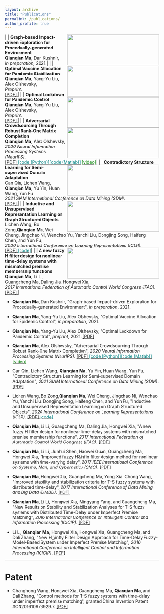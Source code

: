 ```yaml
---
layout: archive
title: "Publications"
permalink: /publications/
author_profile: true
---
```


|<img src='ICDM21_NLP.jpg' align='right' style=' width:300px;height:100px'/> | **Graph-based Impact-driven Exploration for Procedually-generated Environment** <br> **Qianqian Ma**, Dan Kushnir, <br> <i>in preparation, </i> 2021.|
|<img src='ICDM21_NLP.jpg' align='right' style=' width:300px;height:100px'/> | **Optimal Vaccine Allocation for Pandemic Stabilization** <br> **Qianqian Ma**, Yang-Yu Liu, Alex Olshevsky,<br> <i>Preprint. </i> <br>[<span> [PDF] </span>](https://arxiv.org/pdf/2109.04612.pdf)|
|<img src='ICDM21_NLP.jpg' align='right' style=' width:300px;height:100px'/> | **Optimal Lockdown for Pandemic Control** <br> **Qianqian Ma**, Yang-Yu Liu, Alex Olshevsky,<br> <i>Preprint. </i> <br> [<span> [PDF] </span>](https://arxiv.org/pdf/2010.12923.pdf}{arXiv:2010.12923)|
|<img src='ICDM21_NLP.jpg' align='right' style=' width:300px;height:100px'/> | **Adversarial Crowdsourcing Through Robust Rank-One Matrix Completion** <br> **Qianqian Ma**, Alex Olshevsky,<br> <i>2020 Neural Information Processing Systems (NeurIPS). </i> <br> [<span> [PDF] </span>](https://arxiv.org/pdf/2010.12181.pdf)[<span style ="color:Teal">[code (Python)]</span>](https://github.com/Toloka/crowd-kit/blob/main/src/aggregation/m_msr.py)[<span style ="color:Teal">[code (Matlab)]</span>](https://github.com/maqqbu/MMSR) [<span style ="color:Green">[video]</span>](https://videos.neurips.cc/category/1977/playlist/211)|
|<img src='ICDM21_NLP.jpg' align='right' style=' width:300px;height:100px'/> | **Contradictory Structure Learning for Semi-supervised Domain Adaptation** <br> Can Qin, Lichen Wang, **Qianqian Ma**, Yu Yin, Huan Wang, Yun Fu<br> <i>2021 SIAM International Conference on Data Mining (SDM). </i> <br>[<span> [PDF] </span>](https://arxiv.org/pdf/2002.02545.pdf)|
|<img src='ICDM21_NLP.jpg' align='right' style=' width:300px;height:100px'/> | **Inductive and Unsupervised Representation Learning on Graph Structured Objects** <br> Lichen Wang, Bo Zong,**Qianqian Ma**, Wei Cheng, Jingchao Ni, Wenchao Yu, Yanchi Liu, Dongjing Song, Haifeng Chen, and Yun Fu,<br> <i>2020 International Conference on Learning Representations (ICLR). </i> <br> [<span> [PDF] </span>](https://openreview.net/pdf?id=rkem91rtDB)[<span style ="color:Teal">[code]</span>](https://github.com/wanglichenxj/Inductive-and-Unsupervised-Representation-Learning-on-Graph-Structured-Objects)|
|<img src='ICDM21_NLP.jpg' align='right' style=' width:300px;height:100px'/> | **A new fuzzy H filter design for nonlinear time-delay systems with mismatched premise membership functions** <br> **Qianqian Ma**, Li Li, Guangcheng Ma, Daling Jia, Hongwei Xia,<br> <i>2017 International Federation of Automatic Control World Congress (IFAC). </i> <br> [<span> [PDF] </span>](https://www.sciencedirect.com/science/article/pii/S2405896317306031)|

* **Qianqian Ma**, Dan Kushnir, "Graph-based Impact-driven Exploration for Procedually-generated Environment", <i>in preparation</i>, 2021.

* **Qianqian Ma**, Yang-Yu Liu, Alex Olshevsky, "Optimal Vaccine Allocation for Epidemic Control", <i>in preparation</i>, 2021.

* **Qianqian Ma**, Yang-Yu Liu, Alex Olshevsky, "Optimal Lockdown for Pandemic Control", <i>preprint</i>, 2021. [<span> [PDF] </span>](https://arxiv.org/pdf/2010.12923.pdf}{arXiv:2010.12923)

* **Qianqian Ma**, Alex Olshevsky, "Adversarial Crowdsourcing Through Robust Rank-One Matrix Completion", <i>2020 Neural Information Processing Systems (NeurIPS)</i>. [<span> [PDF] </span>](https://arxiv.org/pdf/2010.12181.pdf)[<span style ="color:Teal">[code (Python)]</span>](https://github.com/Toloka/crowd-kit/blob/main/src/aggregation/m_msr.py)[<span style ="color:Teal">[code (Matlab)]</span>](https://github.com/maqqbu/MMSR) [<span style ="color:Green">[video]</span>](https://videos.neurips.cc/category/1977/playlist/211)

* Can Qin, Lichen Wang, **Qianqian Ma**, Yu Yin, Huan Wang, Yun Fu, "Contradictory Structure Learning for Semi-supervised Domain Adaptation", <i>2021 SIAM International Conference on Data Mining (SDM)</i>. [<span> [PDF] </span>](https://arxiv.org/pdf/2002.02545.pdf)

* Lichen Wang, Bo Zong,**Qianqian Ma**, Wei Cheng, Jingchao Ni, Wenchao Yu, Yanchi Liu, Dongjing Song, Haifeng Chen, and Yun Fu, "Inductive and Unsupervised Representation Learning on Graph Structured Objects", <i>2020 International Conference on Learning Representations (ICLR)</i>. [<span> [PDF] </span>](https://openreview.net/pdf?id=rkem91rtDB)[<span style ="color:Teal">[code]</span>](https://github.com/wanglichenxj/Inductive-and-Unsupervised-Representation-Learning-on-Graph-Structured-Objects)


* **Qianqian Ma**, Li Li, Guangcheng Ma, Daling Jia, Hongwei Xia, "A new fuzzy H filter design for nonlinear time-delay systems with mismatched premise membership functions", <i>2017 International Federation of Automatic Control World Congress (IFAC)</i>. [<span> [PDF] </span>](https://www.sciencedirect.com/science/article/pii/S2405896317306031)

* **Qianqian Ma**, Li Li, Junhui Shen, Haowei Guan, Guangcheng Ma, Hongwei Xia, "Improved fuzzy H&infin<sub></sub> filter design method for nonlinear systems with time-varying delay", <i>2017 IEEE International Conference on Systems, Man, and Cybernetics (SMC)</i>. [<span> [PDF] </span>](https://ieeexplore.ieee.org/document/8122693)

* **Qianqian Ma**, Hongwei Xia, Guangcheng Ma, Yong Xia, Chong Wang, "Improved stability and stabilization criteria for T-S fuzzy systems with distributed time-delay", <i>2017 International Conference of Data Mining and Big Data (DMBD)</i>. [<span> [PDF] </span>](https://www.springerprofessional.de/en/improved-stability-and-stabilization-criteria-for-t-s-fuzzy-syst/13311752)

* **Qianqian Ma**, Li Li, Hongwei Xia, Mingyang Yang, and Guangcheng Ma, "New Results on Stability and Stabilization Analyses for T-S fuzzy systems with Distributed Time-Delay under Imperfect Premise Matching", <i>2016 International Conference on Intelligent Control and Information Processing (ICICIP)</i>. [<span> [PDF] </span>](https://ieeexplore.ieee.org/document/7885886)

* Li Li, **Qianqian Ma**, Hongwei Xia, Hongwei Xia, Guangcheng Ma, and Dali Zhang, "New H_\infty Filter Design Approach for Time-Delay Fuzzy-Model-Based System under Imperfect Premise Matching", <i>2016 International Conference on Intelligent Control and Information Processing (ICICIP)</i>. [<span> [PDF] </span>](https://ieeexplore.ieee.org/document/7885891)



-----------
# Patent

* Changhong Wang, Hongwei Xia, Guangcheng Ma, **Qianqian Ma**, and Dali Zhang, "Control methods for T-S fuzzy systems with time-delay under imperfect premise matching", granted China Invention Patent #CN201610976929.7. [<span> [PDF] </span>](https://drive.google.com/file/d/17uChNSJcKtflOzqtoiq60H109hmj5H57/view)

